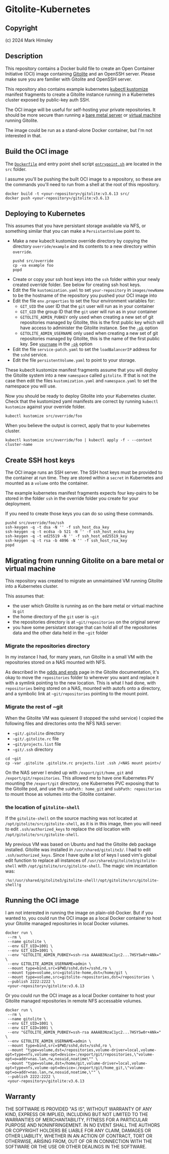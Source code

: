 # Gitolite-Kubernetes

## Copyright

(c) 2024 Mark Himsley

## Description

This repository contains a Docker build file to create an Open Container Initiative (OCI) image containing [Gitolite](https://gitolite.com/gitolite/index.html) and an OpenSSH server. Please make sure you are familier with Gitolite and OpenSSH server.

This repository also contains example kubernetes [kubectl kustomize](https://kubernetes.io/docs/reference/kubectl/generated/kubectl_kustomize/) manifest fragments to create a Gitolite instance running in a Kubernetes cluster exposed by public-key auth SSH.

The OCI image will be useful for self-hosting your private repositories. It should be more secure than running a [bare metal server](https://en.wikipedia.org/wiki/Bare-metal_server) or [virtual machine](https://en.wikipedia.org/wiki/Virtual_machine) running Gitolite.

The image could be run as a stand-alone Docker container, but I'm not interested in that.

## Build the OCI image

The [`Dockerfile`](src/Dockerfile) and entry point shell script [`entrypoint.sh`](src/entrypoint.sh) are located in the `src` folder.

I assume you'll be pushing the built OCI image to a repository, so these are the commands you'll need to run from a shell at the root of this repository.

```code
docker build -t <your-repository>/gitolite:v3.6.13 src/
docker push <your-repository>/gitolite:v3.6.13
```

## Deploying to Kubernetes

This assumes that you have persistant storage available via NFS, or something similar that you can make a `PersistantVolume` point to.

* Make a new kubeclt kustomize override directory by copying the directory `override/example` and its contents to a new directory within `override`.
  ```code
  pushd src/override
  cp -va example foo
  popd
  ```
* Create or copy your ssh host keys into the `ssh` folder within your newly created override folder. See below for creating ssh host keys.
* Edit the file `kustomization.yaml` to set `your-repository` in `images/newName` to be the hostname of the repository you pushed your OCI image into
* Edit the file `env.properties` to set the four environment variables for:
  * `GIT_UID` the user ID that the `git` user will run as in your container
  * `GIT_GID` the group ID that the `git` user will run as in your container
  * `GITOLITE_ADMIN_PUBKEY` only used when creating a new set of git repositories managed by Gitolite, this is the first public key which will have access to administer the Gitolite instance. See the [`-pk`](https://gitolite.com/gitolite/quick_install.html) option
  * `GITOLITE_ADMIN_USERNAME` only used when creating a new set of git repositories managed by Gitolite, this is the name of the first public key. See [`yourname`](https://gitolite.com/gitolite/quick_install.html) in the [`-pk`](https://gitolite.com/gitolite/quick_install.html) option
* Edit the file `service-patch.yaml` to set the `loadBalancerIP` address for the `sshd` service.
* Edit the file `persistentVolume.yaml` to point to your storage.

These kubeclt kustomize manifest fragments assume that you will deploy the Gitolite system into a new `namespace` called `gitolite`. If that is not the case then edit the files `kustomization.yaml` and `namespace.yaml` to set the namespace you will use.

Now you should be ready to deploy Gitolite into your Kubernetes cluster. Check that the kustomized yaml manifests are correct by running `kubectl kustomize` against your override folder.

```code
kubectl kustomize src/override/foo
```

When you believe the output is correct, apply that to your kubernetes cluster.

```code
kubectl kustomize src/override/foo | kubectl apply -f - --context cluster-name
```

## Create SSH host keys

The OCI image runs an SSH server. The SSH host keys must be provided to the container at run time. They are stored within a `secret` in Kubernetes and mounted as a `volume` onto the container.

The example kubernetes manifest fragments expects four key-pairs to be stored in the folder `ssh` in the override folder you create for your deployment.

If you need to create those keys you can do so using these commands.

```code
pushd src/override/foo/ssh
ssh-keygen -q -t dsa -N '' -f ssh_host_dsa_key
ssh-keygen -q -t ecdsa -b 521 -N '' -f ssh_host_ecdsa_key
ssh-keygen -q -t ed25519 -N '' -f ssh_host_ed25519_key
ssh-keygen -q -t rsa -b 4096 -N '' -f ssh_host_rsa_key
popd
```

## Migrating from running Gitolite on a bare metal or virtual machine

This repository was created to migrate an unmaintained VM running Gitolite into a Kubernetes cluster.

This assumes that:

* the user which Gitolite is running as on the bare metal or virtual machine is `git`
* the home directory of the `git` user is `~git`
* the repositories directory is at `~git/repositories` on the original server
* you have some persistant storage that can hold all of the repositories data and the other data held in the `~git` folder

### Migrate the repositories directory

In my instance I had, for many years, run Gitolite in a small VM with the repositories stored on a NAS mounted with NFS.

As described in the [odds and ends](https://gitolite.com/gitolite/odds-and-ends.html) page in the Gitolite documentation, it's okay to move the `repositories` folder to wherever you want and replace it with a symlink pointing to the new location. This is what I had done, with `repositories` being stored on a NAS, mounted with autofs onto a directory, and a symbolic link at `~git/repositories` pointing to the mount point.

### Migrate the rest of ~git

When the Gitolite VM was quiesent (I stopped the sshd service) I copied the following files and directories onto the NFS NAS server:

* `~git/.gitolite` directory
* `~git/.gitolite.rc` file
* `~git/projects.list` file
* `~git/.ssh` directory

```code
cd ~git
cp -var .gitolite .gitolite.rc projects.list .ssh /<NAS mount point>/
```

On the NAS server I ended up with `/export/git/home_git` and `/export/git/repositories`. This allowed me to have one Kubernetes PV mounting the `/export/git` directory, one Kubernetes PVC exposing that to the Gitolite pod, and use the `subPath: home_git` and `subPath: repositories` to mount those as volumes into the Gitolite container.

### the location of `gitolite-shell`

If the `gitolite-shell` on the source maching was not located at `/opt/gitolite/src/gitolite-shell`, as it is in this image, then you will need to edit `.ssh/authorized_keys` to replace the old location with `/opt/gitolite/src/gitolite-shell`.

My previous VM was based on Ubuntu and had the Gitolite deb package installed. Gitolite was installed in `/usr/shared/gitolite3/`. I had to edit `.ssh/authorized_keys`. Since I have quite a lot of keys I used vim's global edit function to replace all instances of `/usr/shared/gitolite3/gitolite-shell` with `/opt/gitolite/src/gitolite-shell`. The magic vim incantation was:

```code
:%s!/usr/shared/gitolite3/gitolite-shell!/opt/gitolite/src/gitolite-shell!g
```

## Running the OCI image

I am not interested in running the image on plain-old-Docker. But if you wanted to, you could run the OCI image as a local Docker container to host your Gitolite managed repositories in local Docker volumes.

```code
docker run \
 --rm \
 --name gitolite \
 --env GIT_UID=1001 \
 --env GIT_GID=1001 \
 --env "GITOLITE_ADMIN_PUBKEY=ssh-rsa AAAAB3NzaC1yc2...7HSYSw0r+ANk=" \
 --env GITOLITE_ADMIN_USERNAME=admin \
 --mount type=bind,src=$PWD/sshd,dst=/sshd,ro \
 --mount type=volume,src=gitolite-home,dst=/home/git \
 --mount type=volume,src=gitolite-repositories,dst=/repositories \
 --publish 2222:2222 \
 <your-repository>/gitolite:v3.6.13
```

Or you could run the OCI image as a local Docker container to host your Gitolite managed repositories in remote NFS accessable volumes.

```code
docker run \
 --rm \
 --name gitolite \
 --env GIT_UID=1001 \
 --env GIT_GID=1001 \
 --env "GITOLITE_ADMIN_PUBKEY=ssh-rsa AAAAB3NzaC1yc2...7HSYSw0r+ANk=" \
 --env GITOLITE_ADMIN_USERNAME=admin \
 --mount type=bind,src=$PWD/sshd,dst=/sshd,ro \
 --mount "type=volume,dst=/repositories,volume-driver=local,volume-opt=type=nfs,volume-opt=device=:/export/git/repositories,\"volume-opt=o=addr=nas.lan,rw,nosuid,noatime\"" \
 --mount "type=volume,dst=/home/git,volume-driver=local,volume-opt=type=nfs,volume-opt=device=:/export/git/home_git,\"volume-opt=o=addr=nas.lan,rw,nosuid,noatime,\"" \
 --publish 2222:2222 \
 <your-repository>/gitolite:v3.6.13
```

## Warranty

THE SOFTWARE IS PROVIDED "AS IS", WITHOUT WARRANTY OF ANY KIND, EXPRESS OR
IMPLIED, INCLUDING BUT NOT LIMITED TO THE WARRANTIES OF MERCHANTABILITY,
FITNESS FOR A PARTICULAR PURPOSE AND NONINFRINGEMENT. IN NO EVENT SHALL THE
AUTHORS OR COPYRIGHT HOLDERS BE LIABLE FOR ANY CLAIM, DAMAGES OR OTHER
LIABILITY, WHETHER IN AN ACTION OF CONTRACT, TORT OR OTHERWISE, ARISING FROM,
OUT OF OR IN CONNECTION WITH THE SOFTWARE OR THE USE OR OTHER DEALINGS IN THE
SOFTWARE.

